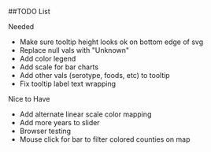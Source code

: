 ##TODO List

Needed
+ Make sure tooltip height looks ok on bottom edge of svg
+ Replace null vals with "Unknown"
+ Add color legend
+ Add scale for bar charts
+ Add other vals (serotype, foods, etc) to tooltip
+ Fix tooltip label text wrapping

Nice to Have
+ Add alternate linear scale color mapping
+ Add more years to slider 
+ Browser testing
+ Mouse click for bar to filter colored counties on map


